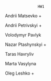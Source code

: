
                   HW1
Andrii Matsevko     +

Andrii Petrivskyi   +

Volodymyr Pavlyk

Nazar Ptashynskyi   +

Taras Havryliv

Marta Vasylyna

Oleg Leshko         +
